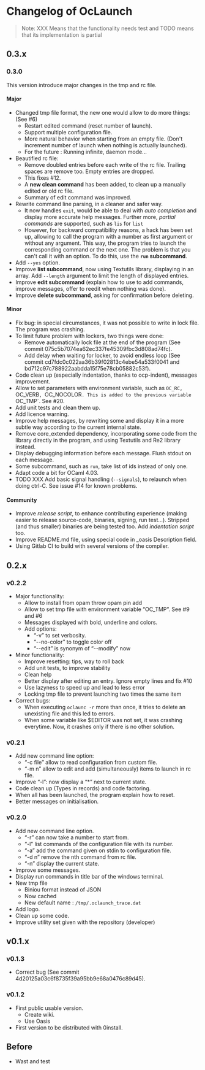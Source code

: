 # Changelog of OcLaunch

>Note: XXX Means that the functionality needs test and TODO means that its
>implementation is partial

## 0.3.x

### 0.3.0

This version introduce major changes in the tmp and rc file.

#### Major

 + Changed tmp file format, the new one would allow to do more things: (See #6)
    + Restart edited command (reset number of launch).
    + Support multiple configuration file.
    + More natural behavior when starting from an empty file. (Don't increment
     number of launch when nothing is actually launched).
    + For the future : Running infinite, daemon mode...
 + Beautified rc file:
    + Remove doubled entries before each write of the rc file. Trailing spaces
      are remove too. Empty entries are dropped.
    + This fixes #12.
    + A **new clean command** has been added, to clean up a manually edited or old
      rc file.
    + Summary of edit command was improved.
 + Rewrite command line parsing, in a cleaner and safer way.
    + It now handles `exit`, would be able to deal with *auto completion* and
      display more accurate help messages. Further more, *partial commands* are
      supported, such as `lis` for `list`
    + However, for backward compatibility reasons, a hack has been set up,
      allowing to call the program with a number as first argument or without
      any argument. This way, the program tries to launch the corresponding
      command or the next one. The problem is that you can't call it with an
      option. To do this, use the **`run` subcommand**.
 + Add `--yes` option.
 + Improve **list subcommand**, now using Textutils library, displaying in an
   array. Add `--length` argument to limit the length of displayed entries.
 + Improve **edit subcommand** (explain how to use to add commands, improve
   messages, offer to reedit when nothing was done).
 + Improve **delete subcommand**, asking for confirmation before deleting.

#### Minor

 + Fix bug: in special circumstances, it was not possible to write in lock file.
   The program was crashing.
 + To limit future problem with lockers, two things were done:
    + Remove automatically lock file at the end of the program (See commit
      075c5b7074ea62ec337fe45309fbc3d808ad74fc).
    + Add delay when waiting for locker, to avoid endless loop (See commit
      cd7fdc0c022aa36b39f02813c4ebe54a533f0041 and
      bd712c97c788922aabdda15f75e78cb05882c53f).
 + Code clean up (especially indentation, thanks to ocp-indent), messages
   improvement.
 + Allow to set parameters with environment variable, such as `OC_RC, `OC_VERB`,
   `OC_NOCOLOR`. This is added to the previous variable `OC_TMP`. See #20.
 + Add unit tests and clean them up.
 + Add licence warning.
 + Improve help messages, by rewriting some and display it in a more subtle way
   according to the current internal state.
 + Remove core\_extended dependency, incorporating some code from the library
   directly in the program, and using Textutils and Re2 library instead.
 + Display debugging information before each message. Flush stdout on each
   message.
 + Some subcommand, such as `run`, take list of ids instead of only one.
 + Adapt code a bit for OCaml 4.03.
 + TODO XXX Add basic signal handling (`--signals`), to relaunch when doing
   ctrl-C. See issue #14 for known problems.

#### Community

 + Improve *release script*, to enhance contributing experience (making easier to
   release source-code, binaries, signing, run test…). Stripped (and thus smaller)
   binaries are being tested too. Add *indentation script* too.
 + Improve README.md file, using special code in \_oasis Description field.
 + Using Gitlab CI to build with several versions of the compiler.

## 0.2.x

### v0.2.2
 + Major functionality:
    + Allow to install from opam throw opam pin add <pkg> <repo>
    + Allow to set tmp file with environment variable “OC\_TMP”. See #9 and #6
    + Messages displayed with bold, underline and colors.
    + Add options:
       + “-v” to set verbosity.
       + “--no-color” to toggle color off
       + “--edit” is synonym of “--modify” now
 + Minor functionality:
    + Improve resetting: tips, way to roll back
    + Add unit tests, to improve stability
    + Clean help
    + Better display after editing an entry. Ignore empty lines and fix #10
    + Use lazyness to speed up and lead to less error
    + Locking tmp file to prevent launching two times the same item
 + Correct bugs:
   + When executing ```oclaunc -r``` more than once, it tries to delete an
     unexisting file and this led to errors.
   + When some variable like $EDITOR was not set, it was crashing everytime.
     Now, it crashes only if there is no other solution.

### v0.2.1
 + Add new command line option:
   + “-c file” allow to read configuration from custom file.
   + “-m n” allow to edit and add (simultaneously) items to launch in rc file.
 + Improve “-l”: now display a “\*” next to current state.
 + Code clean up (Types in records) and code factoring.
 + When all has been launched, the program explain how to reset.
 + Better messages on initialisation.

### v0.2.0
 + Add new command line option.
   + “-r” can now take a number to start from.
   + “-l” list commands of the configuration file with its number.
   + “-a” add the command given on stdin to configuration file.
   + “-d n” remove the nth command from rc file.
   + “-n” display the current state.
 + Improve some messages.
 + Display run commands in title bar of the windows terminal.
 + New tmp file
   + Biniou format instead of JSON
   + Now cached
   + New default name : `/tmp/.oclaunch_trace.dat`
 + Add logo.
 + Clean up some code.
 + Improve utility set given with the repository (developer)

## v0.1.x

### v0.1.3
 + Correct bug (See commit 4d20125a03c6f8735f39a95bb9e68a0476c89d45).

### v0.1.2
 + First public usable version.
   + Create wiki.
   + Use Oasis
 + First version to be distributed with 0install.

## Before
 + Wast and test
